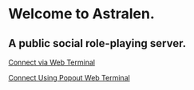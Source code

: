 # Welcome to Astralen.

## A public social role-playing server.

[Connect via Web Terminal](https://webterm.astralen.quest)

[Connect Using Popout Web Terminal](# "openPopup")



<script> document.addEventListener("DOMContentLoaded", function() { var link = document.querySelector('a[href="#"][title="openPopup"]'); if (link) { link.addEventListener("click", function(event) { event.preventDefault(); openPopup(); }); } }); function openPopup() { var url = "https://webterm.astralen.quest"; var width = 800; var height = 600; var options = "toolbar=no, location=no, status=no, menubar=no, scrollbars=no, resizable=yes, width=" + width + ", height=" + height; window.open(url, "_blank", options); } </script>